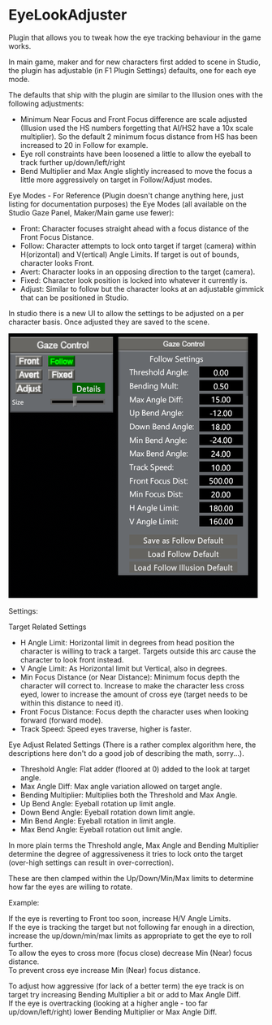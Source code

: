 # EyeLookAdjuster

Plugin that allows you to tweak how the eye tracking behaviour in the game works.

In main game, maker and for new characters first added to scene in Studio, the plugin has adjustable (in F1 Plugin Settings) defaults, one for each eye mode.

The defaults that ship with the plugin are similar to the Illusion ones with the following adjustments:

- Minimum Near Focus and Front Focus difference are scale adjusted (Illusion used the HS numbers forgetting that AI/HS2 have a 10x scale multiplier). So the default 2 minimum focus distance from HS has been increased to 20 in Follow for example.
- Eye roll constraints have been loosened a little to allow the eyeball to track further up/down/left/right
- Bend Multiplier and Max Angle slightly increased to move the focus a little more aggressively on target in Follow/Adjust modes.

Eye Modes - For Reference (Plugin doesn't change anything here, just listing for documentation purposes) the Eye Modes (all available on the Studio Gaze Panel, Maker/Main game use fewer):

- Front: Character focuses straight ahead with a focus distance of the Front Focus Distance.
- Follow: Character attempts to lock onto target if target (camera) within H(orizontal) and V(ertical) Angle Limits. If target is out of bounds, character looks Front.
- Avert: Character looks in an opposing direction to the target (camera).
- Fixed: Character look position is locked into whatever it currently is.
- Adjust: Similar to follow but the character looks at an adjustable gimmick that can be positioned in Studio.

In studio there is a new UI to allow the settings to be adjusted on a per character basis. Once adjusted they are saved to the scene.

![Studio GUI!](https://raw.githubusercontent.com/OrangeSpork/EyeLookAdjuster/master/EyeLookAdjuster/StudioGUIExample.png)

Settings:

Target Related Settings

- H Angle Limit: Horizontal limit in degrees from head position the character is willing to track a target. Targets outside this arc cause the character to look front instead.
- V Angle Limit: As Horizontal limit but Vertical, also in degrees.
- Min Focus Distance (or Near Distance): Minimum focus depth the character will correct to. Increase to make the character less cross eyed, lower to increase the amount of cross eye (target needs to be within this distance to need it).
- Front Focus Distance: Focus depth the character uses when looking forward (forward mode). 
- Track Speed: Speed eyes traverse, higher is faster.

Eye Adjust Related Settings (There is a rather complex algorithm here, the descriptions here don't do a good job of describing the math, sorry...).

- Threshold Angle: Flat adder (floored at 0) added to the look at target angle.
- Max Angle Diff: Max angle variation allowed on target angle.
- Bending Multiplier: Multiplies both the Threshold and Max Angle. 
- Up Bend Angle: Eyeball rotation up limit angle.
- Down Bend Angle: Eyeball rotation down limit angle.
- Min Bend Angle: Eyeball rotation in limit angle.
- Max Bend Angle: Eyeball rotation out limit angle.

In more plain terms the Threshold angle, Max Angle and Bending Multiplier determine the degree of aggressiveness it tries to lock onto the target (over-high settings can result in over-correction).

These are then clamped within the Up/Down/Min/Max limits to determine how far the eyes are willing to rotate.

Example:

If the eye is reverting to Front too soon, increase H/V Angle Limits.  
If the eye is tracking the target but not following far enough in a direction, increase the up/down/min/max limits as appropriate to get the eye to roll further.  
To allow the eyes to cross more (focus close) decrease Min (Near) focus distance.  
To prevent cross eye increase Min (Near) focus distance.  

To adjust how aggressive (for lack of a better term) the eye track is on target try increasing Bending Multiplier a bit or add to Max Angle Diff.  
If the eye is overtracking (looking at a higher angle - too far up/down/left/right) lower Bending Multiplier or Max Angle Diff.  

